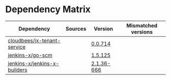 # Dependency Matrix

Dependency | Sources | Version | Mismatched versions
---------- | ------- | ------- | -------------------
[cloudbees/jx-tenant-service](https://github.com/cloudbees/jx-tenant-service) |  | [0.0.714](https://github.com/cloudbees/jx-tenant-service/releases/tag/v0.0.714) | 
[jenkins-x/go-scm](https://github.com/jenkins-x/go-scm) |  | [1.5.125]() | 
[jenkins-x/jenkins-x-builders](https://github.com/jenkins-x/jenkins-x-builders) |  | [2.1.36-666]() | 
